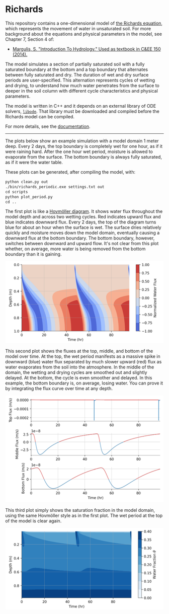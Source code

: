 # Richards

This repository contains a one-dimensional model of [the Richards equation](https://en.wikipedia.org/wiki/Richards_equation), which represents the movement of water in unsaturated soil. For more background about the equations and physical parameters in the model, see Chapter 7, Section 4 of:
* [Margulis, S. "Introduction To Hydrology." Used as textbook in C&EE 150 (2014).](https://margulis-group.github.io/teaching/)

The model simulates a section of partially saturated soil with a fully saturated boundary at the bottom and a top boundary that alternates between fully saturated and dry. The duration of wet and dry surface periods are user-specified. This alternation represents cycles of wetting and drying, to understand how much water penetrates from the surface to deeper in the soil column with different cycle characteristics and physical parameters.

The model is written in C++ and it depends on an external library of ODE solvers, [`libode`](https://github.com/wordsworthgroup/libode). That library must be downloaded and compiled before the Richards model can be compiled.

For more details, see the [documentation](https://wordsworthgroup.github.io/Richards/).

---------------------------------------------------

The plots below show an example simulation with a model domain 1 meter deep. Every 2 days, the top boundary is completely wet for one hour, as if it were raining hard. After the one hour wet period, moisture is allowed to evaporate from the surface. The bottom boundary is always fully saturated, as if it were the water table.

These plots can be generated, after compiling the model, with:
```shell
python clean.py out
./bin/richards_periodic.exe settings.txt out
cd scripts
python plot_period.py
cd ..
```

The first plot is like a [Hovmöller diagram](https://en.wikipedia.org/wiki/Hovm%C3%B6ller_diagram). It shows water flux throughout the model depth and across two wetting cycles. Red indicates upward flux and blue indicates downward flux. Every 2 days, the top of the diagram turns blue for about an hour when the surface is wet. The surface dries relatively quickly and moisture moves down the model domain, eventually causing a downward flux at the bottom boundary. The bottom boundary, however, switches between downward and upward flow. It's not clear from this plot whether, on average, more water is being removed from the bottom boundary than it is gaining.

![norm_flux](plots/norm_flux.png)

This second plot shows the fluxes at the top, middle, and bottom of the model over time. At the top, the wet period manifests as a massive spike in downward (blue) water flux separated by much slower upward (red) flux as water evaporates from the soil into the atmosphere. In the middle of the domain, the wetting and drying cycles are smoothed out and slightly delayed. At the bottom, the cycle is even smoother and delayed. In this example, the bottom boundary is, on average, losing water. You can prove it by integrating the flux curve over time at any depth.

![flux](plots/flux.png)

This third plot simply shows the saturation fraction in the model domain, using the same Hovmöller style as in the first plot. The wet period at the top of the model is clear again.

![water_frac](plots/water_frac.png)

